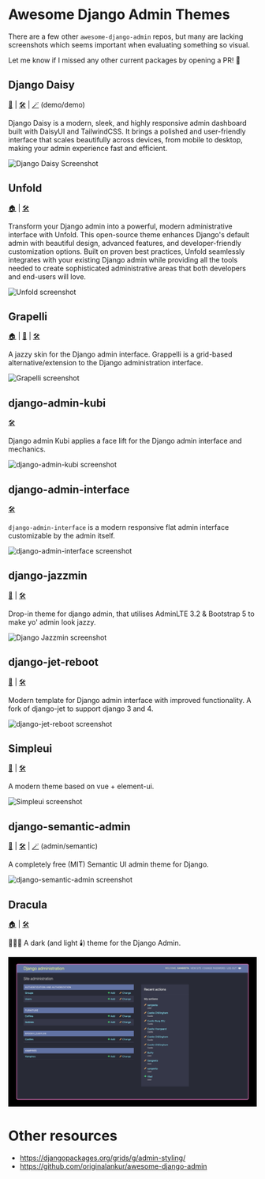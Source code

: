 # Awesome Django Admin Themes

There are a few other `awesome-django-admin` repos, but many are lacking screenshots which seems important when evaluating something so visual.

Let me know if I missed any other current packages by opening a PR! 🎉

## Django Daisy

[📖](https://hypy13.github.io/django-daisy-docs/) | [🛠️](https://github.com/hypy13/django-daisy/) | [🪄](https://hypy13-django-daisy.hf.space/en/admin/) (demo/demo)

Django Daisy is a modern, sleek, and highly responsive admin dashboard built with DaisyUI and TailwindCSS. It brings a polished and user-friendly interface that scales beautifully across devices, from mobile to desktop, making your admin experience fast and efficient.

![Django Daisy Screenshot](https://raw.githubusercontent.com/hypy13/django-daisy/refs/heads/main/screenshots/change_form.png)

## Unfold

[🏠](https://unfoldadmin.com) | [🛠️](https://github.com/unfoldadmin/django-unfold)

Transform your Django admin into a powerful, modern administrative interface with Unfold. This open-source theme enhances Django's default admin with beautiful design, advanced features, and developer-friendly customization options. Built on proven best practices, Unfold seamlessly integrates with your existing Django admin while providing all the tools needed to create sophisticated administrative areas that both developers and end-users will love.

![Unfold screenshot](https://github.com/user-attachments/assets/87aaad04-f454-42aa-b9ac-e14d41f189ac)

## Grapelli

[🏠](https://grappelliproject.com) | [📖](https://django-grappelli.readthedocs.io/) | [🛠️](https://github.com/sehmaschine/django-grappelli)

A jazzy skin for the Django admin interface. Grappelli is a grid-based alternative/extension to the Django administration interface.

![Grapelli screenshot](https://grappelliproject.com/static/img/mb_large_2350.jpg)

## django-admin-kubi

[🛠️](https://github.com/dengunorg/django-admin-kubi)

Django admin Kubi applies a face lift for the Django admin interface and mechanics.

![django-admin-kubi screenshot](https://github-production-user-asset-6210df.s3.amazonaws.com/439167/237770437-47534a67-17e9-414f-8805-0364b39b96ac.gif)

## django-admin-interface

[🛠️](https://github.com/fabiocaccamo/django-admin-interface)

`django-admin-interface` is a modern responsive flat admin interface customizable by the admin itself.

![django-admin-interface screenshot](https://user-images.githubusercontent.com/1035294/35631521-64b0cab8-06a4-11e8-8f57-c04fdfbb7e8b.gif)

## django-jazzmin

[📖](https://django-jazzmin.readthedocs.io/) | [🛠️](https://github.com/farridav/django-jazzmin)

Drop-in theme for django admin, that utilises AdminLTE 3.2 & Bootstrap 5 to make yo' admin look jazzy.

![Django Jazzmin screenshot](https://camo.githubusercontent.com/432f6dc6751291361a763ec1fe85219654d6e5fd36a69882a51d58b781736ff5/68747470733a2f2f646a616e676f2d6a617a7a6d696e2e72656164746865646f63732e696f2f696d672f64617368626f6172642e706e67)

## django-jet-reboot

[📖](https://django-jet-reboot.readthedocs.io/en/latest/) | [🛠️](https://github.com/assem-ch/django-jet-reboot)

Modern template for Django admin interface with improved functionality. A fork of django-jet to support django 3 and 4.

![django-jet-reboot screenshot](https://raw.githubusercontent.com/geex-arts/django-jet/static/screen1.png)

## Simpleui

[📖](https://newpanjing.github.io/simpleui_docs/) | [🛠️](https://github.com/newpanjing/simpleui)

A modern theme based on vue + element-ui.

![Simpleui screenshot](https://raw.githubusercontent.com/newpanjing/simpleui/master/images/%E4%B8%BB%E9%A1%B5.png)

## django-semantic-admin

[📖](https://globophobe.github.io/django-semantic-admin/) | [🛠️](https://github.com/globophobe/django-semantic-admin) | [🪄](https://semantic-admin.com/) (admin/semantic)

A completely free (MIT) Semantic UI admin theme for Django.

![django-semantic-admin screenshot](https://raw.githubusercontent.com/globophobe/django-semantic-admin/master/docs/screenshots/change-list.png)

## Dracula

[🏠](https://draculatheme.com/django-admin) | [🛠️](https://github.com/dracula/django-admin)

🧛🏻‍♂️ A dark (and light 🕯️) theme for the Django Admin.

![Dracula screenshot](https://raw.githubusercontent.com/dracula/django-admin/refs/heads/main/screenshots/dark-homepage.png)

# Other resources

- https://djangopackages.org/grids/g/admin-styling/
- https://github.com/originalankur/awesome-django-admin
